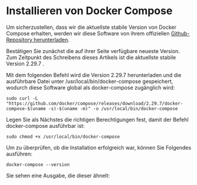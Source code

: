 # Installieren von Docker Compose

Um sicherzustellen, dass wir die aktuellste stabile Version von Docker Compose erhalten, werden wir diese Software von ihrem offiziellen [Github-Repository herunterladen](https://github.com/docker/compose/releases).

Bestätigen Sie zunächst die auf ihrer Seite verfügbare neueste Version. Zum Zeitpunkt des Schreibens dieses Artikels ist die aktuellste stabile Version 2.29.7 .

Mit dem folgenden Befehl wird die Version 2.29.7 herunterladen und die ausführbare Datei unter /usr/local/bin/docker-compose gespeichert, wodurch diese Software global als docker-compose zugänglich wird:

```
sudo curl -L "https://github.com/docker/compose/releases/download/2.29.7/docker-compose-$(uname -s)-$(uname -m)" -o /usr/local/bin/docker-compose
```

Legen Sie als Nächstes die richtigen Berechtigungen fest, damit der Befehl docker-compose ausführbar ist:

    sudo chmod +x /usr/local/bin/docker-compose

Um zu überprüfen, ob die Installation erfolgreich war, können Sie Folgendes ausführen:

    docker-compose --version

Sie sehen eine Ausgabe, die dieser ähnelt:
